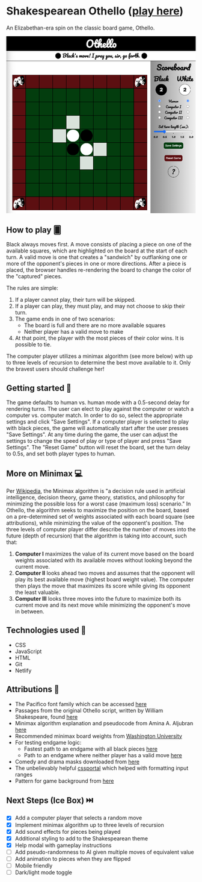 # Shakespearean Othello ([play here](https://shakespearean-othello.netlify.app/))

An Elizabethan-era spin on the classic board game, Othello. 

![Game screenshot](https://github.com/callumnelson/othello/blob/main/assets/images/screenshot.png)

## How to play 🂠

Black always moves first. A move consists of placing a piece on one of the available squares, which are highlighted on the board at the start of each turn. A valid move is one that creates a "sandwich" by outflanking one or more of the opponent's pieces in one or more directions. After a piece is placed, the browser handles re-rendering the board to change the color of the "captured" pieces. 

The rules are simple:
1. If a player cannot play, their turn will be skipped. 
2. If a player can play, they must play, and may not choose to skip their turn. 
3. The game ends in one of two scenarios: 
    - The board is full and there are no more available squares
    - Neither player has a valid move to make
4. At that point, the player with the most pieces of their color wins. It is possible to tie. 

The computer player utilizes a minimax algorithm (see more below) with up to three levels of recursion to determine the best move available to it. Only the bravest users should challenge her!

## Getting started 🏁

The game defaults to human vs. human mode with a 0.5-second delay for rendering turns. The user can elect to play against the computer or watch a computer vs. computer match. In order to do so, select the appropriate settings and click "Save Settings". If a computer player is selected to play with black pieces, the game will automatically start after the user presses "Save Settings". At any time during the game, the user can adjust the settings to change the speed of play or type of player and press "Save Settings". The "Reset Game" button will reset the board, set the turn delay to 0.5s, and set both player types to human. 

## More on Minimax 💻

Per [Wikipedia](https://en.wikipedia.org/wiki/Minimax), the Minimax algorithm is "a decision rule used in artificial intelligence, decision theory, game theory, statistics, and philosophy for minimizing the possible loss for a worst case (maximum loss) scenario." In Othello, the algorithm seeks to maximize the position on the board, based on a pre-determined set of weights associated with each board square (see attributions), while minimizing the value of the opponent's position. The three levels of computer player differ describe the number of moves into the future (depth of recursion) that the algorithm is taking into account, such that:
1. **Computer I** maximizes the value of its current move based on the board weights associated with its available moves without looking beyond the current move. 
2. **Computer II** looks ahead two moves and assumes that the opponent will play its best available move (highest board weight value). The computer then plays the move that maximizes its score while giving its opponent the least valuable. 
3. **Computer III** looks three moves into the future to maximize both its current move and its next move while minimizing the opponent's move in between. 

## Technologies used 💾

* CSS
* JavaScript
* HTML
* Git
* Netlify

## Attributions 🤩
* The Pacifico font family which can be accessed [here](https://fonts.google.com/specimen/Pacifico)
* Passages from the original Othello script, written by William Shakespeare, found [here](http://shakespeare.mit.edu/othello/full.html)
* Minimax algorithm explanation and pseudocode from Amina A. Aljubran [here](http://cs.indstate.edu/~aaljubran/paper.pdf)
* Recommended minimax board weights from [Washington University](https://courses.cs.washington.edu/courses/cse573/04au/Project/mini1/O-Thell-Us/Othellus.pdf)
* For testing endgame logic:
    - Fastest path to an endgame with all black pieces [here](https://www.youtube.com/watch?v=6ehiWOSp_wk&ab_channel=SAWADYYY)
    - Path to an endgame where neither player has a valid move [here](https://www.youtube.com/watch?v=B2RKnhTrbTs&ab_channel=BelgianOthelloAssociation)
* Comedy and drama masks downloaded from [here](https://pixabay.com/vectors/drama-comedy-and-tragedy-theater-312318/)
* The unbelievably helpful [cssportal](https://www.cssportal.com/style-input-range/) which helped with formatting input ranges
* Pattern for game background from [here](https://heropatterns.com/)

## Next Steps (Ice Box) ⏭️

- [x] Add a computer player that selects a random move
- [x] Implement minimax algorithm up to three levels of recursion
- [x] Add sound effects for pieces being played
- [x] Additional styling to add to the Shakespearean theme
- [x] Help modal with gameplay instructions
- [ ] Add pseudo-randomness to AI given multiple moves of equivalent value
- [ ] Add animation to pieces when they are flipped
- [ ] Mobile friendly
- [ ] Dark/light mode toggle
